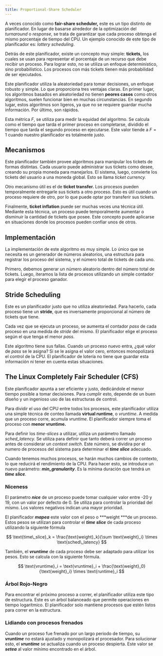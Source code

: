 ```yaml
---
title: Proportional-Share Scheduler
---
```


A veces conocido como **fair-share scheduler,** este es un tipo distinto de planificador. En lugar de basarse alrededor de la optimización del *turnaround* o *response*, se trata de garantizar que cada proceso obtenga el mismo porcentaje de tiempo del CPU. Un ejemplo conocido de este tipo de planificador es: *lottery scheduling*.

Detrás de este planificador, existe un concepto muy simple: **tickets,** los cuales se usan para representar el porcentaje de un recurso que debe recibir un proceso. Para lograr esto, no se utiliza un enfoque determinístico, sino probabilístico. Los procesos con más tickets tienen más probabilidad de ser ejecutados.

Este planificador utiliza la aleatoriedad para tomar decisiones, un enfoque robusto y simple. Lo que proporciona tres ventajas claras. En primer lugar, los algoritmos basados en aleatoriedad no tienen **peores casos** como otros algoritmos, suelen funcionar bien en muchas circunstancias. En segundo lugar, estos algoritmos son ligeros, ya que no se requiere guardar mucha información. Por último, son rápidos.

Esta métrica $F$, se utiliza para medir la equidad del algoritmo. Se calcula como el tiempo que tarda el primer proceso en completarse, dividido el tiempo que tarda el segundo proceso en ejecutarse. Este valor tiende a $F=1$ cuando nuestro planificador es totalmente justo.

## Mecanismos

Este planificador también provee algoritmos para manipular los tickets de formas distintas. Cada usuario puede administrar sus tickets como desee, creando su propia moneda para manejarlos. El sistema, luego, convierte los tickets del usuario a una moneda global. Esto se llama *ticket currency.*

Otro mecanismo útil es el de **ticket transfer.** Los procesos pueden temporalmente entregarle sus tickets a otro proceso. Esto es útil cuando un proceso requiere de otro, por lo que puede optar por transferir sus tickets.

Finalmente, **ticket inflation** puede ser muchas veces una técnica útil. Mediante esta técnica, un proceso puede temporalmente aumentar o disminuir la cantidad de tickets que posee. Este concepto puede aplicarse en situaciones donde los procesos pueden confiar unos de otros.

## Implementación

La implementación de este algoritmo es muy simple. Lo único que se necesita es un generador de números aleatorios, una estructura para registrar los proceso del sistema, y el número total de tickets de cada uno.

Primero, debemos generar un número aleatorio dentro del número total de tickets. Luego, iteramos la lista de procesos utilizando un simple contador para elegir el proceso ganador.

## Stride Scheduling

Este es un planificador justo que no utiliza aleatoriedad. Para hacerlo, cada proceso tiene un **stride**, que es inversamente proporcional al número de tickets que tiene.

Cada vez que se ejecuta un proceso, se aumenta el contador *pass* de cada proceso en una medida de *stride* del mismo. El planificador elige el proceso según el que tenga el menor *pass*.

Este algoritmo tiene sus fallas. Cuando un proceso nuevo entra, ¿qué valor de *pass* se le asigna? Si se le asigna el valor cero, entonces monopolizará el control de la CPU. El planificador de lotería no tiene que guardar esta información ni tener en cuenta estas situaciones.

## The Linux Completely Fair Scheduler (CFS)

Este planificador apunta a ser eficiente y justo, dedicándole el menor tiempo posible a tomar decisiones. Para cumplir esto, depende de un buen diseño y un ingenioso uso de las estructuras de control.

Para dividir el uso del CPU entre todos los procesos, este planificador utiliza una simple técnica de conteo llamada **virtual runtime**, o *vruntime*. A medida que un proceso corre, acumula *vruntime*. El planificador siempre toma el proceso con **menor vruntime.**

Para definir los *time-slices* a utilizar, utiliza un parámetro llamado *sched_latency.* Se utiliza para definir que tanto deberá correr un proceso antes de considerar un *context switch*. Este número, se dividira por el numero de procesos del sistema para determinar el ***time slice*** adecuado.

Cuando tenemos muchos procesos, se harán muchos cambios de contexto, lo que reducirá el rendimiento de la CPU. Para hacer esto, se introduce un nuevo parámetro: ***min_granularity***. Es la mínima duración que tendrá un ***time slice***.

### Niceness

El parámetro ***nice*** de un proceso puede tomar cualquier valor entre -20 y 19, con un valor por defecto de 0. Se utiliza para controlar la prioridad del mismo. Los valores negativos indican una mayor prioridad.

El planificador ***mapea*** este valor con el peso o ***weight ***de un proceso. Estos pesos se utilizan para controlar el ***time slice*** de cada proceso utilizando la siguiente fórmula

$$
\text{time\_slice}_k = \frac{\text{weight}_k}{\sum \text{weight}_i} \times \text{sched\_latency}
$$

También, el ***vruntime*** de cada proceso debe ser adaptado para utilizar los pesos. Esto se calcula con la siguiente fórmula.

$$
\text{vruntime}_i = \text{vruntime}_i + \frac{\text{weight}_0}{\text{weight}_i} \times \text{runtime}_i
$$

### Árbol Rojo-Negro

Para encontrar el próximo proceso a correr, el planificador utiliza este tipo de estructura. Este es un árbol balanceado que permite operaciones en tiempo logarítmico. El planificador solo mantiene procesos que estén listos para correr en la estructura.

### Lidiando con procesos frenados

Cuando un proceso fue frenado por un largo periodo de tiempo, su ***vruntime*** no estará ajustado y monopolizará el procesador. Para solucionar esto, el ***vruntime*** se actualiza cuando un proceso despierta. Este valor se ***setea*** al valor mínimo encontrado en el árbol.
